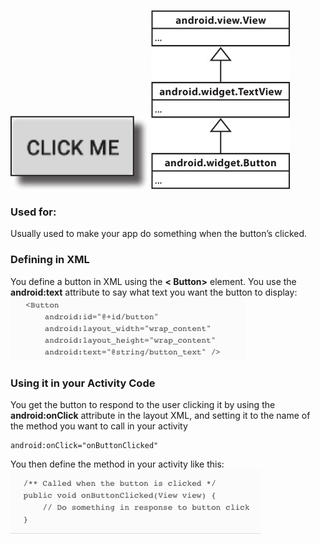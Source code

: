 ![](.guides/img/46.png)
![](.guides/img/47.png)

### Used for:
Usually used to make your app do something when the button’s clicked.

### Defining in XML
You define a button in XML using the **< Button>** element. You use the **android:text** attribute to say what text you want the button to display:
![](.guides/img/45button.png)

### Using it in your Activity Code
You get the button to respond to the user clicking it by using the **android:onClick** attribute in the layout XML, and setting it to the name of the method you want to call in your activity
```
android:onClick="onButtonClicked"
```

You then define the method in your activity like this:
![](.guides/img/48.png)